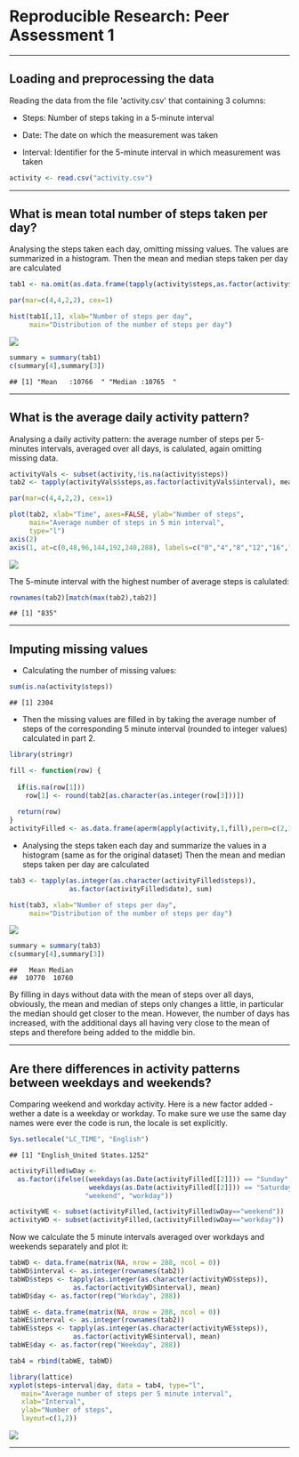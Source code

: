 # Reproducible Research: Peer Assessment 1


*******************


## Loading and preprocessing the data

Reading the data from the file 'activity.csv' that containing 3 columns:

+ Steps: Number of steps taking in a 5-minute interval

+ Date: The date on which the measurement was taken

+ Interval: Identifier for the 5-minute interval in which measurement was taken



```r
activity <- read.csv("activity.csv")
```

*******************

## What is mean total number of steps taken per day?
Analysing the steps taken each day, omitting missing values.
The values are summarized in a histogram. 
Then the mean and median steps taken per day are calculated

```r
tab1 <- na.omit(as.data.frame(tapply(activity$steps,as.factor(activity$date), sum)))

par(mar=c(4,4,2,2), cex=1)

hist(tab1[,1], xlab="Number of steps per day", 
     main="Distribution of the number of steps per day")
```

![](./PA1_template_files/figure-html/unnamed-chunk-2-1.png) 

```r
summary = summary(tab1)
c(summary[4],summary[3])
```

```
## [1] "Mean   :10766  " "Median :10765  "
```

*******************

## What is the average daily activity pattern?
Analysing a daily activity pattern: the average number of steps per 5-minutes intervals, averaged over all days, is calulated, again omitting missing data. 

```r
activityVals <- subset(activity,!is.na(activity$steps))
tab2 <- tapply(activityVals$steps,as.factor(activityVals$interval), mean)

par(mar=c(4,4,2,2), cex=1)

plot(tab2, xlab="Time", axes=FALSE, ylab="Number of steps", 
     main="Average number of steps in 5 min interval", 
     type="l")
axis(2)
axis(1, at=c(0,48,96,144,192,240,288), labels=c("0","4","8","12","16","20","24")) 
```

![](./PA1_template_files/figure-html/unnamed-chunk-3-1.png) 

The 5-minute interval with the highest number of average steps is calulated:


```r
rownames(tab2)[match(max(tab2),tab2)]
```

```
## [1] "835"
```

*******************

## Imputing missing values
+ Calculating the number of missing values:

```r
sum(is.na(activity$steps))
```

```
## [1] 2304
```
+ Then the missing values are filled in by taking the average number of steps of the corresponding 5 minute interval (rounded to integer values) calculated in part 2.

```r
library(stringr)

fill <- function(row) {
  
  if(is.na(row[1]))
    row[1] <- round(tab2[as.character(as.integer(row[3]))])
  
  return(row)
}
activityFilled <- as.data.frame(aperm(apply(activity,1,fill),perm=c(2,1)))
```
+ Analysing the steps taken each day and summarize the values in a histogram (same as for the original dataset)
Then the mean and median steps taken per day are calculated

```r
tab3 <- tapply(as.integer(as.character(activityFilled$steps)),
               as.factor(activityFilled$date), sum)

hist(tab3, xlab="Number of steps per day", 
     main="Distribution of the number of steps per day")
```

![](./PA1_template_files/figure-html/unnamed-chunk-7-1.png) 

```r
summary = summary(tab3)
c(summary[4],summary[3])
```

```
##   Mean Median 
##  10770  10760
```
By filling in days without data with the mean of steps over all days, obviously, the mean and median of steps only changes a little, in particular the median should get closer to the mean.
However, the number of days has increased, with the additional days all having very close to the mean of steps and therefore being added to the middle bin. 


*******************

## Are there differences in activity patterns between weekdays and weekends?
Comparing weekend and workday activity.
Here is a new factor added - wether a date is a weekday or workday. 
To make sure we use the same day names were ever the code is run, the locale is set explicitly. 

```r
Sys.setlocale("LC_TIME", "English")
```

```
## [1] "English_United States.1252"
```

```r
activityFilled$wDay <- 
  as.factor(ifelse((weekdays(as.Date(activityFilled[[2]])) == "Sunday" | 
                    weekdays(as.Date(activityFilled[[2]])) == "Saturday"), 
                   "weekend", "workday"))

activityWE <- subset(activityFilled,(activityFilled$wDay=="weekend"))
activityWD <- subset(activityFilled,(activityFilled$wDay=="workday"))
```
Now we calculate the 5 minute intervals averaged over workdays and weekends separately and plot it:

```r
tabWD <- data.frame(matrix(NA, nrow = 288, ncol = 0))
tabWD$interval <- as.integer(rownames(tab2))
tabWD$steps <- tapply(as.integer(as.character(activityWD$steps)),
                as.factor(activityWD$interval), mean)
tabWD$day <- as.factor(rep("Workday", 288))

tabWE <- data.frame(matrix(NA, nrow = 288, ncol = 0))
tabWE$interval <- as.integer(rownames(tab2))
tabWE$steps <- tapply(as.integer(as.character(activityWE$steps)),
                as.factor(activityWE$interval), mean)
tabWE$day <- as.factor(rep("Weekday", 288))

tab4 = rbind(tabWE, tabWD)

library(lattice)
xyplot(steps~interval|day, data = tab4, type="l",
   main="Average number of steps per 5 minute interval",
   xlab="Interval",
   ylab="Number of steps",
   layout=c(1,2))
```

![](./PA1_template_files/figure-html/unnamed-chunk-9-1.png) 


*******************
